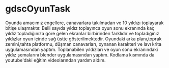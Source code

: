 # gdscOyunTask
  Oyunda amacımız engellere, canavarlara takılmadan ve 10 yıldızı toplayarak bitişe ulaşmaktır. Belli sayıda yıldız toplayınca oyun sonu ekranında kaç yıldız topladığınıza göre gelen ekranlar birbirinden farklıdır ve topladığınız yıldızlar oyun içinde sağ üstte gösterilmektedir.
    Oyundaki arka planı,toprak zemini,tahta platformu, düşman canavarları, oynanan karakteri ve lavı krita uygulamasından yaptım. Toplanabilen yıldızları ve oyun sonu ekranındaki yıldız şemalarını blender uygulamasından yaptım.
    Kodlama kısmında da youtube'daki eğitim videolarından yardım aldım.
